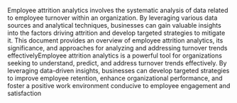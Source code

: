 Employee attrition analytics involves the systematic analysis of data related to employee turnover within an organization. By leveraging various data sources and analytical techniques, businesses can gain valuable insights into the factors driving attrition and develop targeted strategies to mitigate it. This document provides an overview of employee attrition analytics, its significance, and approaches for analyzing and addressing turnover trends effectivelyEmployee attrition analytics is a powerful tool for organizations seeking to understand, predict, and address turnover trends effectively. By leveraging data-driven insights, businesses can develop targeted strategies to improve employee retention, enhance organizational performance, and foster a positive work environment conducive to employee engagement and satisfaction
